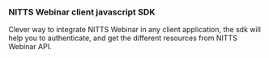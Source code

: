 
### NITTS Webinar client javascript SDK

Clever way to integrate NITTS Webinar in any client application, the sdk will
help you to authenticate, and get the different resources from NITTS Webinar API.
